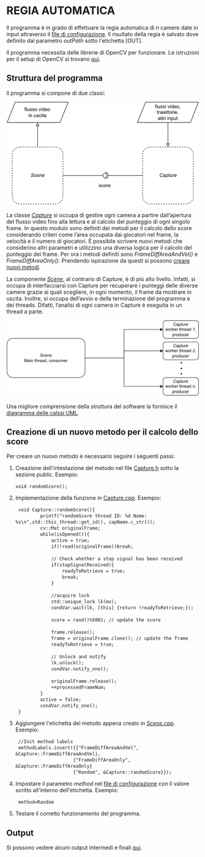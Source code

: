 # REGIA AUTOMATICA
Il programma è in grado di effettuare la regia automatica di *n* camere date in input attraverso il [file di configurazione](./scene.conf). 
Il risultato della regia è salvato dove definito dal parametro *outPath* sotto l'etichetta [OUT].

Il programma necessita delle librerie di OpenCV per funzionare. Le istruzioni per il setup di OpenCV si trovano [qui](./workspace%20configuration/VScode_configurations_c%2B%2B_and_OpenCV.md).

## Struttura del programma

Il programma si compone di due classi:

![](./diagrams/macrostruttura.svg)

La classe [*Capture*](./src/capture.h) si occupa di gestire ogni camera a partire dall’apertura del flusso video
fino alla lettura e al calcolo del punteggio di ogni singolo frame. In questo modulo sono definiti dei
metodi per il calcolo dello score considerando criteri come l’area occupata dai giocatori nel frame, la
velocità e il numero di giocatori. È possibile scrivere nuovi metodi che considerino altri parametri e
utilizzino una diversa logica per il calcolo del punteggio dei frame. Per ora i metodi definiti sono *FrameDiffAreaAndVel()* e *FrameDiffAreaOnly()*. Prendendo ispirazione da questi si possono [creare nuovi metodi](#creazione-di-un-nuovo-metodo-per-il-calcolo-dello-score).

La componente [*Scene*](./src/scene.h), al contrario di Capture, è di più alto livello. Infatti, si occupa di interfacciarsi
con Capture per recuperare i punteggi delle diverse camere grazie ai quali scegliere, in ogni momento,
il frame da mostrare in uscita. Inoltre, si occupa dell’avvio e della terminazione del programma e
dei threads. Difatti, l’analisi di ogni camera in Capture è eseguita in un thread a parte.

![](./diagrams/thread.svg)

Una migliore comprensione della struttura del software la fornisce il [diagramma delle calssi UML](./diagrams/uml.pdf).

## Creazione di un nuovo metodo per il calcolo dello score

Per creare un nuovo metodo è necessario seguire i seguenti passi:

 1. Creazione dell'intestazione del metodo nel file [Capture.h](./src/capture.h) sotto la sezione *public*. Esempio:
    
        void randomScore();

2. Implementazione della funzione in [Capture.cpp](./src/capture.cpp). Esempio:

        void Capture::randomScore(){
                printf("randomScore thread ID: %d Name: %s\n",std::this_thread::get_id(), capName.c_str());
                cv::Mat originalFrame;
                while(isOpened()){
                    active = true;
                    if(!read(originalFrame))break;
                    
                    // Check whether a stop signal has been received
                    if(stopSignalReceived){
                        readyToRetrieve = true;
                        break;
                    }
                  
                    //acquire lock
                    std::unique_lock lk(mx);
                    condVar.wait(lk, [this] {return !readyToRetrieve;});
                    
                    score = rand()%5001; // update the score

                    frame.release();
                    frame = originalFrame.clone(); // update the frame
                    readyToRetrieve = true;
                    
                    // Unlock and notify
                    lk.unlock();
                    condVar.notify_one();
                    
                    originalFrame.release();
                    ++processedFrameNum;
                }
                active = false;
                condVar.notify_one();
        }

3. Aggiungere l'etichetta del metodo appena creato in [*Scene.cpp*](./src/scene.cpp). Esempio:

        //Init method labels
        methodLabels.insert({{"FrameDiffAreaAndVel", &Capture::FrameDiffAreaAndVel},
                            {"FrameDiffAreaOnly", &Capture::FrameDiffAreaOnly}
                            {"Random", &Capture::randomScore}});

4. Impostare il parametro *method* nel [file di configurazione](./scene.conf) con il valore scritto all'interno dell'etichetta. Esempio:

        method=Random

5. Testare il corretto funzionamento del programma.

 ## Output

 Si possono vedere alcuni output intermedi e finali [qui](https://drive.google.com/drive/folders/1LuKnDUDkjfy2jBLMzWWTT03MRcdG15KO?usp=share_link).